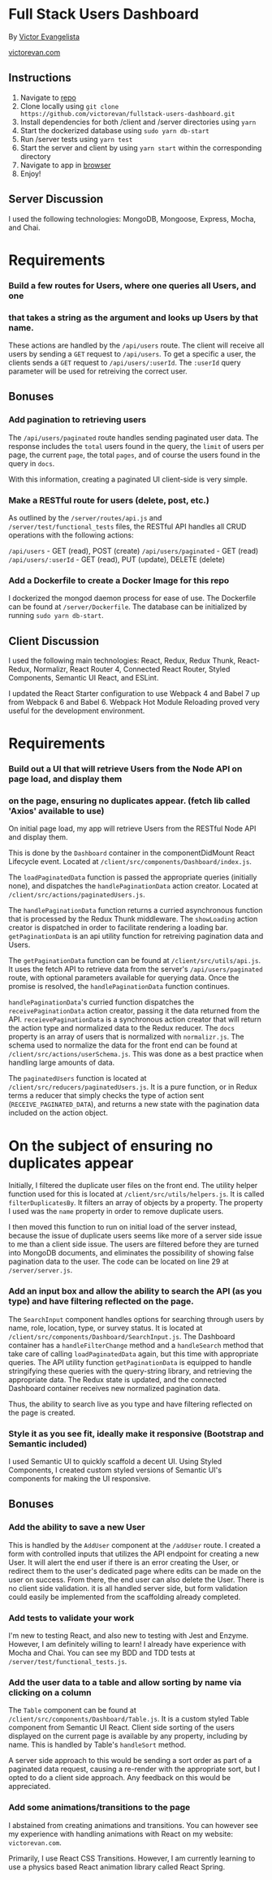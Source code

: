 # Full Stack Users Dashboard

By [Victor Evangelista](mailto:victorevangelista@protonmail.com)

[victorevan.com](victorevan.com)

## Instructions

1. Navigate to [repo](https://github.com/victorevan/fullstack-users-dashboard)
2. Clone locally using
  `git clone https://github.com/victorevan/fullstack-users-dashboard.git`
3. Install dependencies for both /client and /server directories using `yarn`
4. Start the dockerized database using `sudo yarn db-start`
5. Run /server tests using `yarn test`
6. Start the server and client by using `yarn start` within the corresponding directory
7. Navigate to app in [browser](http://localhost:8080)
8. Enjoy!


## Server Discussion

I used the following technologies: MongoDB, Mongoose, Express, Mocha, and Chai.

# Requirements

### Build a few routes for Users, where one queries all Users, and one
### that takes a string as the argument and looks up Users by that name.

These actions are handled by the `/api/users` route.
The client will receive all users by sending a `GET` request to `/api/users`.
To get a specific a user, the clients sends a `GET` request to `/api/users/:userId`.
The `:userId` query parameter will be used for retreiving the correct user.

## Bonuses

### Add pagination to retrieving users

The `/api/users/paginated` route handles sending paginated user data.
The response includes the `total` users found in the query, the `limit` of users per page,
the current `page`, the total `pages`, and of course the users found in the query in `docs`.

With this information, creating a paginated UI client-side is very simple.

### Make a RESTful route for users (delete, post, etc.)

As outlined by the `/server/routes/api.js` and `/server/test/functional_tests` files,
the RESTful API handles all CRUD operations with the following actions:

`/api/users` - GET (read), POST (create)
`/api/users/paginated` - GET (read)
`/api/users/:userId` - GET (read), PUT (update), DELETE (delete)

### Add a Dockerfile to create a Docker Image for this repo

I dockerized the mongod daemon process for ease of use.
The Dockerfile can be found at `/server/Dockerfile`.
The database can be initialized by running `sudo yarn db-start`.


## Client Discussion

I used the following main technologies: React, Redux, Redux Thunk, React-Redux, Normalizr,
React Router 4, Connected React Router, Styled Components, Semantic UI React, and ESLint.

I updated the React Starter configuration to use Webpack 4 and Babel 7 up from Webpack 6
and Babel 6. Webpack Hot Module Reloading proved very useful for the development environment.

# Requirements

### Build out a UI that will retrieve Users from the Node API on page load, and display them
### on the page, ensuring no duplicates appear. (fetch lib called 'Axios' available to use)

On initial page load, my app will retrieve Users from the RESTful Node API and display them.

This is done by the `Dashboard` container in the componentDidMount React Lifecycle event. Located at `/client/src/components/Dashboard/index.js`.

The `loadPaginatedData` function is passed the appropriate queries (initially none), and dispatches the `handlePaginationData` action creator. Located at `/client/src/actions/paginatedUsers.js`.

The `handlePaginationData` function returns a curried asynchronous function that is processed by the Redux Thunk middleware. The `showLoading` action creator is dispatched in order to facilitate rendering a loading bar. `getPaginationData` is an api utility function for retreiving pagination data and Users.

The `getPaginationData` function can be found at `/client/src/utils/api.js`. It uses the fetch API to retrieve data from the server's `/api/users/paginated` route, with optional parameters available for querying data. Once the promise is resolved, the `handlePaginationData` function continues.

`handlePaginationData`'s curried function dispatches the `receivePaginationData` action creator, passing it the data returned from the API. `receievePaginationData` is a synchronous action creator that will return the action type and normalized data to the Redux reducer. The `docs` property is an array of users that is normalized with `normalizr.js`. The schema used to normalize the data for the front end can be found at `/client/src/actions/userSchema.js`. This was done as a best practice when handling large amounts of data.

The `paginatedUsers` function is located at `/client/src/reducers/paginatedUsers.js`. It is a pure function, or in Redux terms a reducer that simply checks the type of action sent (`RECEIVE_PAGINATED_DATA`), and returns a new state with the pagination data included on the action object.

# On the subject of ensuring no duplicates appear

Initially, I filtered the duplicate user files on the front end. The utility helper function used for this is located at `/client/src/utils/helpers.js`. It is called `filterDuplicatesBy`. It filters an array of objects by a property. The property I used was the `name` property in order to remove duplicate users.

I then moved this function to run on initial load of the server instead, because the issue of duplicate users seems like more of a server side issue to me than a client side issue. The users are filtered before they are turned into MongoDB documents, and eliminates the possibility of showing false pagination data to the user. The code can be located on line 29 at `/server/server.js`.

### Add an input box and allow the ability to search the API (as you type) and have filtering reflected on the page.

The `SearchInput` component handles options for searching through users by name, role, location, type, or survey status. It is located at `/client/src/components/Dashboard/SearchInput.js`. The Dashboard container has a `handleFilterChange` method and a `handleSearch` method that take care of calling `loadPaginatedData` again, but this time with appropriate queries. The API utility function `getPaginationData` is equipped to handle stringifying these queries with the query-string library, and retrieving the appropriate data. The Redux state is updated, and the connected Dashboard container receives new normalized pagination data.

Thus, the ability to search live as you type and have filtering reflected on the page is created.

### Style it as you see fit, ideally make it responsive (Bootstrap and Semantic included)

I used Semantic UI to quickly scaffold a decent UI. Using Styled Components, I created custom styled versions of Semantic UI's components for making the UI responsive.

## Bonuses

### Add the ability to save a new User

This is handled by the `AddUser` component at the `/addUser` route. I created a form with controlled inputs that utilizes the API endpoint for creating a new User. It will alert the end user if there is an error creating the User, or redirect them to the user's dedicated page where edits can be made on the user on success. From there, the end user can also delete the User. There is no client side validation. it is all handled server side, but form validation could easily be implemented from the scaffolding already completed.

### Add tests to validate your work

I'm new to testing React, and also new to testing with Jest and Enzyme. However, I am definitely willing to learn! I already have experience with Mocha and Chai. You can see my BDD and TDD tests at `/server/test/functional_tests.js`.

### Add the user data to a table and allow sorting by name via clicking on a column

The `Table` component can be found at `/client/src/components/Dashboard/Table.js`. It is a custom styled Table component from Semantic UI React. Client side sorting of the users displayed on the current page is available by any property, including by name. This is handled by Table's `handleSort` method.

A server side approach to this would be sending a sort order as part of a paginated data request, causing a re-render with the appropriate sort, but I opted to do a client side approach. Any feedback on this would be appreciated.

### Add some animations/transitions to the page

I abstained from creating animations and transitions. You can however see my experience with handling animations with React on my website: `victorevan.com`.

Primarily, I use React CSS Transitions. However, I am currently learning to use a physics based React animation library called React Spring.
